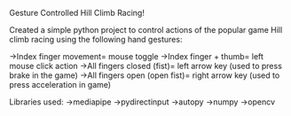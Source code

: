 Gesture Controlled Hill Climb Racing!

Created a simple python project to control actions of the popular game Hill climb racing using the following hand gestures:

->Index finger movement= mouse toggle
->Index finger + thumb= left mouse click action
->All fingers closed (fist)= left arrow key (used to press brake in the game)
->All fingers open (open fist)= right arrow key (used to press acceleration in game)

Libraries used:
->mediapipe
->pydirectinput
->autopy
->numpy
->opencv

